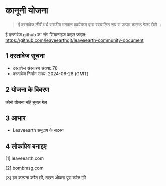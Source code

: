 # कानूनी योजना

>ई दस्तावेज लीवीअर्थ संसदीय मतदान कार्यक्रम द्वारा स्वचालित रूप स॑ उत्पन्न करलऽ गेलऽ छेलै ।

ई दस्तावेज github क' संग सिंक्रनाइज कएल जाएत: https://github.com/leaveearthgit/leaveearth-community-document

## 1 दस्तावेज सूचना

- दस्तावेज संस्करण संख्या: 78
- दस्तावेज निर्माण समय: 2024-06-28 (GMT)

## 2 योजना के विवरण

कोनो योजना नहि चुनल गेल

## 3 आभार
* Leaveearth समुदाय के सदस्य

## 4 लोकप्रिय बनाइए
[1] leaveearth.com

[2] bombmsg.com

[3] हम कल्पना करैत छी, तखन ओकरा पूरा करैत छी